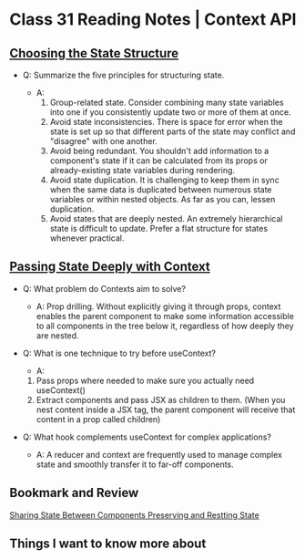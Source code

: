 # Class 31 Reading Notes | Context API

## [Choosing the State Structure](https://react.dev/learn/choosing-the-state-structure)

- Q: Summarize the five principles for structuring state.

  - A: 
    1. Group-related state. Consider combining many state variables into one if you consistently update two or more of them at once.
    1. Avoid state inconsistencies. There is space for error when the state is set up so that different parts of the state may conflict and "disagree" with one another.
    1. Avoid being redundant. You shouldn't add information to a component's state if it can be calculated from its props or already-existing state variables during rendering.
    1. Avoid state duplication. It is challenging to keep them in sync when the same data is duplicated between numerous state variables or within nested objects. As far as you can, lessen duplication.
    1. Avoid states that are deeply nested. An extremely hierarchical state is difficult to update. Prefer a flat structure for states whenever practical.

## [Passing State Deeply with Context](https://react.dev/learn/passing-data-deeply-with-context)

- Q: What problem do Contexts aim to solve?

  - A: Prop drilling. Without explicitly giving it through props, context enables the parent component to make some information accessible to all components in the tree below it, regardless of how deeply they are nested.

- Q: What is one technique to try before useContext?

  - A:
  
  1. Pass props where needed to make sure you actually need useContext()
  1. Extract components and pass JSX as children to them. (When you nest content inside a JSX tag, the parent component will receive that content in a prop called children)

- Q: What hook complements useContext for complex applications?

  - A:  A reducer and context are frequently used to manage complex state and smoothly transfer it to far-off components.

## Bookmark and Review

[Sharing State Between Components Preserving and Restting State](https://react.dev/learn/sharing-state-between-components)

## Things I want to know more about
